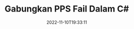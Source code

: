 ---
############################# Static ############################
layout: "auto-gen-merger"
date: 2022-11-10T19:33:11
draft: false
otherformats: ppt pptx rtf tex vdx vsdm vsdx vssm vssx vstm vstx vsx vtx xlam xls xlsb

############################# Head ############################
head_title: "Gabungkan PPS Fail dalam C# | PPS Penggabungan"
head_description: "Gabungkan berbilang fail PPS ke dalam satu fail menggunakan API penggabungan dokumen C# .NET. Gabungkan halaman atau julat halaman tertentu daripada pelbagai dokumen kepada satu dokumen."

############################# Header ############################
title: "Gabungkan PPS Fail Dalam C#"
description: "Gabungkan PPS dengan beberapa baris kod .NET."
bg_image: "https://cms.admin.containerize.com/templates/aspose/App_Themes/V3/images/bg/header1.png"
bg_overlay: false
button:
    enable: true
    icon: "fas fa-arrow-down"
    label: "Muat turun Percubaan Percuma"
    link: "https://downloads.groupdocs.com/merger/net"

############################# SubMenu ############################
submenu:
    enable: true

    left:
        img_alt: "GroupDocs.Merger for .NET"
        image: "https://cms.admin.containerize.com/templates/groupdocs/images/product-logos/90x90-noborder/groupdocs-merger-net.png"
        product: "GroupDocs.Merger"
        platform: ".NET"

    middle:
        button:

            # button loop
            - link: "https://apireference.groupdocs.com/merger/net"
              text: "Rujukan API"

            # button loop
            - link: "https://github.com/groupdocs-merger"
              text: "Contoh Kod"

            # button loop
            - link: "https://products.groupdocs.app/merger/family"
              text: "Demo Langsung"

            # button loop
            - link: "https://purchase.groupdocs.com/pricing/merger/net"
              text: "penentuan harga"

    right:
        link_download: "https://downloads.groupdocs.com/merger"
        link_learn: "https://docs.groupdocs.com/merger/net"
        link_buy: "https://purchase.groupdocs.com"

############################# About ############################
about:
    enable: true
    title: "Mengenai API GroupDocs.Merger for .NET."
    content: |
        [GroupDocs.Merger for .NET](/ms/merger/net/) menyediakan penyelesaian yang mudah untuk menggabungkan berbilang PDF, Microsoft Office (Word, Excel, PowerPoint, OneNote), OpenDocument, HTML, imej dan banyak dokumen lain ke dalam satu fail dalam aplikasi .NET. GroupDocs.Merger akan menjimatkan banyak usaha anda, kerana anda dibenarkan untuk menggabungkan PPS dokumen - tidak perlu memasang sebarang perisian pihak ketiga, aplikasi desktop atau pemalam. Kini tidak perlu membuang masa anda dan menggabungkan fail secara manual! Misi GroupDocs adalah untuk menyediakan kualiti terbaik dan memudahkan aliran kerja pemprosesan dokumen.
        
        API GroupDocs.Merger ialah pilihan yang tepat untuk penyelesaian korporat yang memerlukan ciri gabungan fail. API ini disokong dengan baik pada semua sistem pengendalian dan platform utama termasuk .NET Framework, .NET Standard, .NET Core, Mono.

############################# Steps ############################
steps:
    enable: true
    title_left: "Cara Menggabungkan Berbilang PPS Fail"
    content_left: |
        [GroupDocs.Merger for .NET](/ms/merger/net/) memudahkan pembangun .NET untuk menggabungkan dua atau lebih PPS fail dalam aplikasi mereka dengan melaksanakan beberapa langkah mudah.
        
        * Buat contoh baharu **Merger** dan lulus laluan dokumen sumber sebagai parameter pembina.
        * Panggil **Join** kelas **Merger** dan lulus laluan dokumen sumber kedua.
        * Panggil **Save** kelas **Merger** untuk menyimpan dokumen yang digabungkan.

    title_right: "Keperluan Sistem"
    content_right: |
        API GroupDocs.Merger for .NET disokong pada semua platform dan sistem pengendalian utama. Sebelum melaksanakan kod di bawah, sila pastikan anda mempunyai prasyarat berikut dipasang pada sistem anda.

        * Sistem Pengendalian: Microsoft Windows, Linux, MacOS
        * Persekitaran Pembangunan: Visual Studio, Xamarin, MonoDevelop
        * Rangka kerja: .NET Framework, .NET Standard, .NET Core, Mono
        * Muat turun versi terkini GroupDocs.Merger for .NET daripada [NuGet](https://www.nuget.org/packages/groupdocs.merger)
         
    code: |
     {{% merger/additional-styles %}}
     {{< merger/code-merger title="Bagaimana untuk menggabungkan PPS fail menggunakan kod contoh C#.">}}

        ```csharp    
        // Gabungkan PPS fail menggunakan API GroupDocs.Merger
        // Segerakan Penggabungan dengan input dokumen PPS.
        using (Merger merger = new Merger("input1.pps"))
          {
            // Kaedah Panggil Sertai contoh kelas Penggabungan dan lulus laluan dokumen sumber kedua
            merger.Join("input2.pps");
    
            // Panggil kaedah Simpan contoh kelas Penggabungan untuk menyimpan dokumen yang digabungkan
            merger.Save("merged-file.pps");
          }
        ```
     {{< /merger/code-merger >}}

############################# Demos ############################
demos:
    enable: true
    title: "Demo Langsung - Apl Dalam Talian untuk Menggabungkan Dokumen"
    content: |
       Gabungkan lebih daripada satu PPS fail sekarang dengan melawati tapak web [GroupDocs.Merger Live Demos](https://products.groupdocs.app/merger/family).
       Demo langsung mempunyai faedah berikut.
        
############################# About Formats ############################
about_formats:
    enable: true

############################# More Formats ############################
more_formats:
    enable: true
    title: "Menggabungkan Format Dokumen Lain"
    content: |
        .NET dokumen penggabungan API untuk format fail dan imej. Gabungkan bersama beberapa format dokumen yang popular seperti yang dinyatakan di bawah.

############################# Back to top ###############################
back_to_top:
    enable: true
---